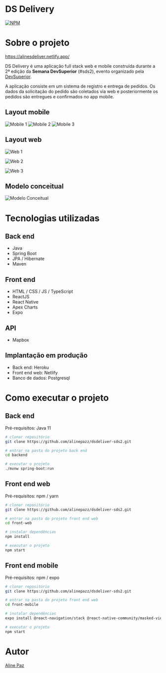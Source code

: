 # DS Delivery 
[![NPM](https://img.shields.io/npm/l/react)](https://github.com/alinepazz/dsdeliver-sds2/blob/main/LICENSE) 

# Sobre o projeto

https://alinesdeliver.netlify.app/

DS Delivery é uma aplicação full stack web e mobile construída durante a 2ª edição da **Semana DevSuperior** (#sds2), evento organizado pela [DevSuperior](https://devsuperior.com "Site da DevSuperior").

A aplicação consiste em um sistema de registro e entrega de pedidos. Os dados da solicitação do pedido são coletados via web e posteriormente os pedidos são entregues e confirmados no app mobile.

## Layout mobile
![Mobile 1](https://github.com/alinepazz/dsdeliver-sds2/blob/main/assets/mobile1.png) ![Mobile 2](https://github.com/alinepazz/dsdeliver-sds2/blob/main/assets/mobile2.png) 
![Mobile 3](https://github.com/alinepazz/dsdeliver-sds2/blob/main/assets/mobile3.png)

## Layout web
![Web 1](https://github.com/alinepazz/dsdeliver-sds2/blob/main/assets/tela-principa.png)

![Web 2](https://github.com/alinepazz/dsdeliver-sds2/blob/main/assets/tela-pedido.png)

![Web 3](https://github.com/alinepazz/dsdeliver-sds2/blob/main/assets/mapa1.png)

## Modelo conceitual
![Modelo Conceitual](https://github.com/alinepazz/dsdeliver-sds2/blob/main/assets/conceitual_1.png)

# Tecnologias utilizadas
## Back end
- Java
- Spring Boot
- JPA / Hibernate
- Maven
## Front end
- HTML / CSS / JS / TypeScript
- ReactJS
- React Native
- Apex Charts
- Expo
## API
- Mapbox
## Implantação em produção
- Back end: Heroku
- Front end web: Netlify
- Banco de dados: Postgresql

# Como executar o projeto

## Back end
Pré-requisitos: Java 11

```bash
# clonar repositório
git clone https://github.com/alinepazz/dsdeliver-sds2.git

# entrar na pasta do projeto back end
cd backend

# executar o projeto
./mvnw spring-boot:run
```

## Front end web
Pré-requisitos: npm / yarn

```bash
# clonar repositório
git clone https://github.com/alinepazz/dsdeliver-sds2.git

# entrar na pasta do projeto front end web
cd front-web

# instalar dependências
npm install

# executar o projeto
npm start
```

## Front end mobile
Pré-requisitos: npm / expo

```bash
# clonar repositório
git clone https://github.com/alinepazz/dsdeliver-sds2.git

# entrar na pasta do projeto front end web
cd front-mobile

# instalar dependências
expo install @react-navigation/stack @react-native-community/masked-view react-native-screens react-native-gesture-handler @react-navigation/native expo-app-loading @expo-google-fonts/open-sans expo-font

# executar o projeto
npm start
```

# Autor

[Aline Paz](https://www.linkedin.com/in/alinepazz/ "Perfil Linkedin Aline Paz")

